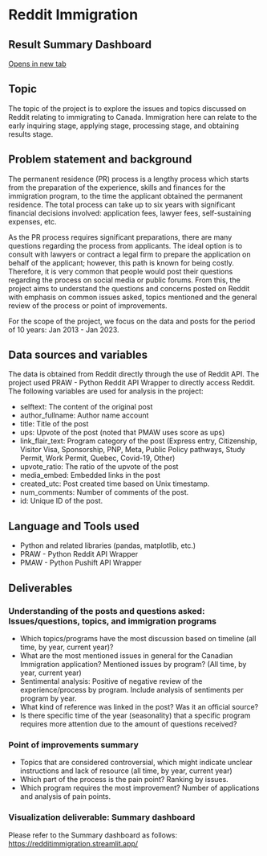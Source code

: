 # Reddit Immigration

## Result Summary Dashboard
[Opens in new tab](https://redditimmigration.streamlit.app/)

## Topic
The topic of the project is to explore the issues and topics discussed on Reddit relating to immigrating to Canada. Immigration here can relate to the early inquiring stage, applying stage, processing stage, and obtaining results stage. 

## Problem statement and background
The permanent residence (PR) process is a lengthy process which starts from the preparation of the experience, skills and finances for the immigration program, to the time the applicant obtained the permanent residence. The total process can take up to six years with significant financial decisions involved: application fees, lawyer fees, self-sustaining expenses, etc. 

As the PR process requires significant preparations, there are many questions regarding the process from applicants. The ideal option is to consult with lawyers or contract a legal firm to prepare the application on behalf of the applicant; however, this path is known for being costly. Therefore, it is very common that people would post their questions regarding the process on social media or public forums. From this, the project aims to understand the questions and concerns posted on Reddit with emphasis on common issues asked, topics mentioned and the general review of the process or point of improvements. 

For the scope of the project, we focus on the data and posts for the period of 10 years: Jan 2013 - Jan 2023. 

## Data sources and variables 
The data is obtained from Reddit directly through the use of Reddit API. The project used PRAW - Python Reddit API Wrapper to directly access Reddit. 
The following variables are used for analysis in the project: 
* selftext: The content of the original post
* author_fullname: Author name account
* title: Title of the post
* ups: Upvote of the post (noted that PMAW uses score as ups)
* link_flair_text: Program category of the post (Express entry, Citizenship, Visitor Visa, Sponsorship, PNP, Meta, Public Policy pathways, Study Permit, Work Permit, Quebec, Covid-19, Other)
* upvote_ratio: The ratio of the upvote of the post
* media_embed: Embedded links in the post
* created_utc: Post created time based on Unix timestamp. 
* num_comments: Number of comments of the post. 
* id: Unique ID of the post. 

## Language and Tools used
* Python and related libraries (pandas, matplotlib, etc.)
* PRAW - Python Reddit API Wrapper
* PMAW - Python Pushift API Wrapper

## Deliverables
### Understanding of the posts and questions asked: Issues/questions, topics, and immigration programs
* Which topics/programs have the most discussion based on timeline (all time, by year, current year)? 
* What are the most mentioned issues in general for the Canadian Immigration application? Mentioned issues by program? (All time, by year, current year)
* Sentimental analysis: Positive of negative review of the experience/process by program. Include analysis of sentiments per program by year. 
* What kind of reference was linked in the post? Was it an official source? 
* Is there specific time of the year (seasonality) that a specific program requires more attention due to the amount of questions received? 

### Point of improvements summary
* Topics that are considered controversial, which might indicate unclear instructions and lack of resource (all time, by year, current year)
* Which part of the process is the pain point? Ranking by issues. 
* Which program requires the most improvement? Number of applications and analysis of pain points. 

### Visualization deliverable: Summary dashboard
Please refer to the Summary dashboard as follows: https://redditimmigration.streamlit.app/


